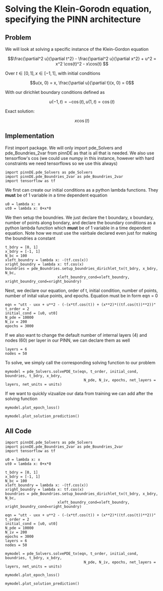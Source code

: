 # Solving the Klein-Gorodn equation, specifying the PINN architecture

## Problem
We will look at solving a specific instance of the Klein-Gordon equation

$$\frac{\partial^2 u}{\partial t^2} - \frac{\partial^2 u}{\partial x^2} + u^2 = x^2 \cos(t)^2 - x\cos(t) $$

Over $t\in[0,1], x\in[-1,1]$, with initial conditions

$$u(x, 0) = x, \frac{\partial u}{\partial t}(x, 0) = 0$$


With our dirichlet boundary conditions defined as

$$u(-1, t) = -\cos(t) , u(1, t) = \cos(t)$$

Exact solution: 

$$x\cos(t)$$

## Implementation

First import package. We will only import pde_Solvers and pde_Boundries_2var from pinnDE as that is all that is needed. We also use tensorflow's cos (we could use numpy in this instance, however with hard constraints we need tensorflows so we use this always)

    import pinnDE.pde_Solvers as pde_Solvers
    import pinnDE.pde_Boundries_2var as pde_Boundries_2var
    import tensorflow as tf

We first can create our initial conditions as a python lambda functions. They **must** be of 1 variable in a time dependent equation

    u0 = lambda x: x
    ut0 = lambda x: 0+x*0

We then setup the boundries. We just declare the t boundary, x boundary, number of points along bondary, and declare the 
boundary conditions as a python lambda function which **must** be of 1 variable in a time dependent equation. Note
how we must use the vairbale declared even just for making the boundries a constant

    t_bdry = [0, 1]
    x_bdry = [-1, 1]
    N_bc = 100
    xleft_boundry = lambda x: -(tf.cos(x))
    xright_boundry = lambda x: tf.cos(x)
    boundries = pde_Boundries.setup_boundries_dirichlet_tx(t_bdry, x_bdry, N_bc, 
                            xleft_boundry_cond=xleft_boundry, xright_boundry_cond=xright_boundry)

Next, we declare our equation, order of t, initial condition, number of points, number of inital value points, and epochs. 
Equation must be in form eqn = 0

    eqn = "utt - uxx + u**2 - (-(x*tf.cos(t)) + (x**2)*((tf.cos(t))**2))"
    t_order = 2
    initial_cond = [u0, ut0]
    N_pde = 10000
    N_iv = 200
    epochs = 3000

If we also want to change the default number of internal layers (4) and nodes (60) per layer in our PINN, we can declare them as well

    layers = 6
    nodes = 50

To solve, we simply call the corresponding solving function to our problem

    mymodel = pde_Solvers.solvePDE_tx(eqn, t_order, initial_cond, boundries, t_bdry, x_bdry, 
                                        N_pde, N_iv, epochs, net_layers = layers, net_units = units)

If we want to quickly vizualize our data from training we can add after the solving function

    mymodel.plot_epoch_loss()

    mymodel.plot_solution_prediction()

## All Code

    import pinnDE.pde_Solvers as pde_Solvers
    import pinnDE.pde_Boundries_2var as pde_Boundries_2var
    import tensorflow as tf

    u0 = lambda x: x
    ut0 = lambda x: 0+x*0

    t_bdry = [0, 1]
    x_bdry = [-1, 1]
    N_bc = 100
    xleft_boundry = lambda x: -(tf.cos(x))
    xright_boundry = lambda x: tf.cos(x)
    boundries = pde_Boundries.setup_boundries_dirichlet_tx(t_bdry, x_bdry, N_bc, 
                            xleft_boundry_cond=xleft_boundry, xright_boundry_cond=xright_boundry)

    eqn = "utt - uxx + u**2 - (-(x*tf.cos(t)) + (x**2)*((tf.cos(t))**2))"
    t_order = 2
    initial_cond = [u0, ut0]
    N_pde = 10000
    N_iv = 200
    epochs = 3000
    layers = 6
    nodes = 50

    mymodel = pde_Solvers.solvePDE_tx(eqn, t_order, initial_cond, boundries, t_bdry, x_bdry, 
                                        N_pde, N_iv, epochs, net_layers = layers, net_units = units)

    mymodel.plot_epoch_loss()

    mymodel.plot_solution_prediction()